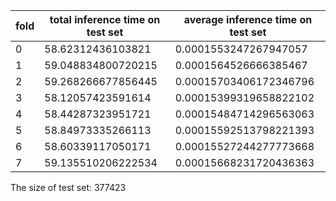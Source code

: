 | fold | total inference time on test set | average inference time on test set |
| ---- | -------------------------------- | ---------------------------------- |
| 0    | 58.62312436103821                | 0.0001553247267947057              |
| 1    | 59.048834800720215               | 0.0001564526666385467              |
| 2    | 59.268266677856445               | 0.00015703406172346796             |
| 3    | 58.12057423591614                | 0.00015399319658822102             |
| 4    | 58.44287323951721                | 0.00015484714296563063             |
| 5    | 58.84973335266113                | 0.00015592513798221393             |
| 6    | 58.60339117050171                | 0.00015527244277773668             |
| 7    | 59.135510206222534               | 0.00015668231720436363             |

The size of test set: 377423

